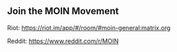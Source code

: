 ## Join the MOIN Movement

Riot: https://riot.im/app/#/room/#moin-general:matrix.org

Reddit: https://www.reddit.com/r/MOIN
